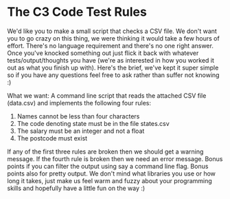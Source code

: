 The C3 Code Test Rules
==========
We'd like you to make a small script that checks a CSV file.  We don't want you to go crazy on this thing, we were thinking it would take a few hours of effort.  There's no language requirement and there's no one right answer. Once you've knocked something out just flick it back with whatever tests/output/thoughts you have (we're as interested in how you worked it out as what you finish up with).  Here's the brief, we've kept it super simple so if you have any questions feel free to ask rather than suffer not knowing :)

What we want:
A command line script  that reads the attached CSV file (data.csv) and implements the following four rules: 
1. Names cannot be less than four characters 
2. The code denoting state must be in the file states.csv
3.  The salary must be an integer and not a float 
4. The postcode must exist

If any of the first three rules are broken then we should get a warning message.  If the fourth rule is broken then we need an error
message.  Bonus points if you can filter the output using say a command line flag.  Bonus points also for pretty output.  We don't
mind what libraries you use or how long it takes, just make us feel warm and fuzzy about your programming skills and hopefully have a
little fun on the way :)
